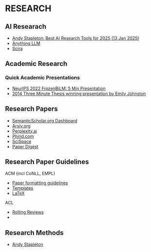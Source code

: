 # RESEARCH


## AI Researach

* [Andy Stapleton: Best AI Research Tools for 2025 (13 Jan 2025)](https://www.youtube.com/watch?v=IBsBixGTh-I)
* [Anything LLM](https://github.com/Mintplex-Labs/anything-llm)
* [Scira](https://github.com/zaidmukaddam/scira)

## Academic Research

### Quick Academic Presentations

* [NeurIPS 2022 FrozenBiLM: 5 Min Presentation](https://www.youtube.com/watch?v=dedoSjAiVL4)
* [2014 Three Minute Thesis winning presentation by Emily Johnston](https://www.youtube.com/watch?v=dh0pJdgY6Lc)

## Research Papers

* [SemanticScholar.org Dashboard](https://www.semanticscholar.org/me/research)
* [Arxiv.org](https://arxiv.org)
* [Perplexity.ai](https://perplexity.ai)
* [Phind.com](https://phind.com)
* [SciSpace](https://typeset.io/)
* [Paper Digest](https://www.paperdigest.org/)

## Research Paper Guidelines

ACM (incl CoNLL, EMPL)
* [Paper formatting guidelines](https://acl-org.github.io/ACLPUB/formatting.html)
* [Templates](https://github.com/acl-org/acl-style-files)
* [LaTeX](https://authors.acm.org/proceedings/production-information/preparing-your-article-with-latex)

ACL
* [Rolling Reviews](https://aclrollingreview.org/cfp#long-papers)
* [](https://acl-org.github.io/ACLPUB/formatting.html)

## Research Methods

* [Andy Stapleton](https://www.youtube.com/@DrAndyStapleton)